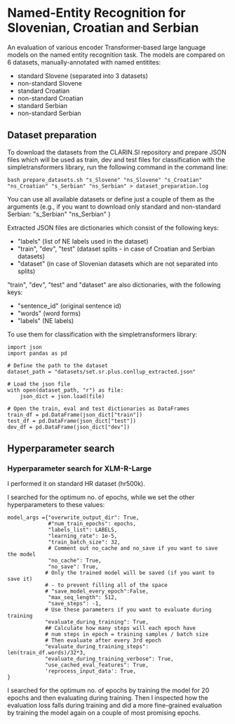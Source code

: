 # Named-Entity Recognition for Slovenian, Croatian and Serbian

An evaluation of various encoder Transformer-based large language models on the named entity recognition task. The models are compared on 6 datasets, manually-annotated with named entitites:
 - standard Slovene (separated into 3 datasets)
 - non-standard Slovene
 - standard Croatian
 - non-standard Croatian
 - standard Serbian
 - non-standard Serbian

## Dataset preparation

To download the datasets from the CLARIN.SI repository and prepare JSON files which will be used as train, dev and test files for classification with the simpletransformers library, run the following command in the command line:

```
bash prepare_datasets.sh "s_Slovene" "ns_Slovene" "s_Croatian" "ns_Croatian" "s_Serbian" "ns_Serbian" > dataset_preparation.log
```

You can use all available datasets or define just a couple of them as the arguments (e.g., if you want to download only standard and non-standard Serbian: "s_Serbian" "ns_Serbian" )

Extracted JSON files are dictionaries which consist of the following keys:
 - "labels" (list of NE labels used in the dataset)
 - "train", "dev", "test" (dataset splits - in case of Croatian and Serbian datasets)
 - "dataset" (in case of Slovenian datasets which are not separated into splits)

"train", "dev", "test" and "dataset" are also dictionaries, with the following keys:
 - "sentence_id" (original sentence id)
 - "words" (word forms)
 - "labels" (NE labels)

To use them for classification with the simpletransformers library:
```
import json
import pandas as pd

# Define the path to the dataset
dataset_path = "datasets/set.sr.plus.conllup_extracted.json"

# Load the json file
with open(dataset_path, "r") as file:
    json_dict = json.load(file)

# Open the train, eval and test dictionaries as DataFrames
train_df = pd.DataFrame(json_dict["train"])
test_df = pd.DataFrame(json_dict["test"])
dev_df = pd.DataFrame(json_dict["dev"])

```

## Hyperparameter search

### Hyperparameter search for XLM-R-Large

I performed it on standard HR dataset (hr500k).

I searched for the optimum no. of epochs, while we set the other hyperparameters to these values:

```
model_args ={"overwrite_output_dir": True,
             #"num_train_epochs": epochs,
             "labels_list": LABELS,
             "learning_rate": 1e-5,
             "train_batch_size": 32,
             # Comment out no_cache and no_save if you want to save the model
             "no_cache": True,
             "no_save": True,
            # Only the trained model will be saved (if you want to save it)
            # - to prevent filling all of the space
            # "save_model_every_epoch":False,
             "max_seq_length": 512,
             "save_steps": -1,
            # Use these parameters if you want to evaluate during training
            "evaluate_during_training": True,
            ## Calculate how many steps will each epoch have
            # num steps in epoch = training samples / batch size
            # Then evaluate after every 3rd epoch
            "evaluate_during_training_steps": len(train_df.words)/32*3,
            "evaluate_during_training_verbose": True,
            "use_cached_eval_features": True,
            'reprocess_input_data': True,
}
```

I searched for the optimum no. of epochs by training the model for 20 epochs and then evaluating during training. Then I inspected how the evaluation loss falls during training and did a more fine-grained evaluation by training the model again on a couple of most promising epochs.